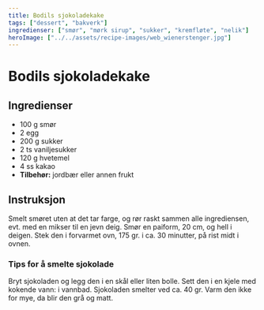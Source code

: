 ```yaml
---
title: Bodils sjokoladekake
tags: ["dessert", "bakverk"]
ingredienser: ["smør", "mørk sirup", "sukker", "kremfløte", "nelik"]
heroImage: ["../../assets/recipe-images/web_wienerstenger.jpg"]
---
```


# Bodils sjokoladekake

## Ingredienser

- 100 g smør
- 2 egg
- 200 g sukker
- 2 ts vaniljesukker
- 120 g hvetemel
- 4 ss kakao
- **Tilbehør:** jordbær eller annen frukt

## Instruksjon

Smelt smøret uten at det tar farge, og rør raskt sammen alle ingrediensen, evt. med en mikser til en jevn deig. Smør en paiform, 20 cm, og hell i deigen. Stek den i forvarmet ovn, 175 gr. i ca. 30 minutter, på rist midt i ovnen.

### Tips for å smelte sjokolade

Bryt sjokoladen og legg den i en skål eller liten bolle. Sett den i en kjele med kokende vann: i vannbad. Sjokoladen smelter ved ca. 40 gr. Varm den ikke for mye, da blir den grå og matt.
